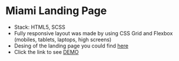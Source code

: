 # Miami Landing Page
  - Stack: HTML5, SCSS
  - Fully responsive layout was made by using CSS Grid and Flexbox (mobiles, tablets, laptops, high screens)
  - Desing of the landing page you could find [here](https://www.figma.com/file/nHz8bflIwJaWP3P99vKTH5/miami_home_new?node-id=0%3A1)
  - Click the link to see [DEMO](https://maksymstarodubtsev.github.io/layout_miami/)
